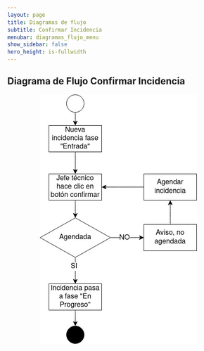 ```yaml
---
layout: page
title: Diagramas de flujo
subtitle: Confirmar Incidencia
menubar: diagramas_flujo_menu
show_sidebar: false
hero_height: is-fullwidth
---
```


## Diagrama de Flujo Confirmar Incidencia
<p align="center">
  <img src="../img/DiagramaConfirmarIncidencia.jpg" alt="Imagen diagrama confirmar incidencia">
</p>